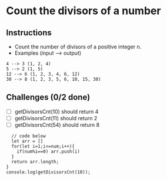 # Count the divisors of a number

## Instructions

- Count the number of divisors of a positive integer n.
- Examples (input --> output)

```
4 --> 3 (1, 2, 4)
5 --> 2 (1, 5)
12 --> 6 (1, 2, 3, 4, 6, 12)
30 --> 8 (1, 2, 3, 5, 6, 10, 15, 30)
```

## Challenges (0/2 done)
- [ ] getDivisorsCnt(10) should return 4
- [ ] getDivisorsCnt(11) should return 2
- [ ] getDivisorsCnt(54) should return 8

```function getDivisorsCnt(num) {
  // code below
  let arr = []
  for(let i=1;i<=num;i++){
    if(num%i==0) arr.push(i)
  }
  return arr.length;
}
console.log(getDivisorsCnt(10));

```
